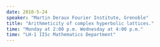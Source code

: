 ```yaml
---
date: 2010-5-24
speaker: "Martin Deraux Fourier Institute, Grenoble"
title: "Arithmeticity of complex hyperbolic lattices."
time: "Monday at 2:00 p.m. Wednesday at 4:00 p.m." 
time: "LH-1 IISc Mathematics Department"
---
```


